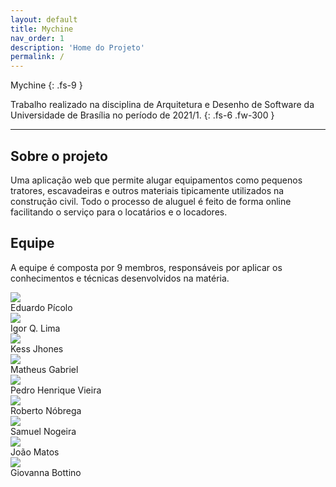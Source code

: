 ```yaml
---
layout: default
title: Mychine
nav_order: 1
description: 'Home do Projeto'
permalink: /
---
```


Mychine
{: .fs-9 }

Trabalho realizado na disciplina de Arquitetura e Desenho de Software da Universidade de Brasília no período de 2021/1.
{: .fs-6 .fw-300 }

---

## Sobre o projeto

Uma aplicação web que permite alugar equipamentos como pequenos tratores, escavadeiras e outros materiais tipicamente utilizados na construção civil. Todo o processo de aluguel é feito de forma online facilitando o serviço para o locatários e o locadores.

## Equipe

A equipe é composta por 9 membros, responsáveis por aplicar os conhecimentos e técnicas desenvolvidos na matéria.

<div class="member-list">
  <div class="member">
    <div class="avatar">
      <img class="img-circle" src="https://avatars.githubusercontent.com/u/49292747?s=460&v=4" />
    </div>
    <label>Eduardo Pícolo</label>
  </div>


  <div class="member">
    <div class="avatar">
      <img class="img-circle" src="https://avatars.githubusercontent.com/u/30667234?s=460&u=004a90f1b8d96bb09e8f4f3ad65bf43d22b9eab6&v=4" />
    </div>
    <label>Igor Q. Lima</label>
  </div>

  <div class="member">
    <div class="avatar">
      <img class="img-circle" src="https://avatars.githubusercontent.com/u/49600484?s=460&u=ad5d9200becfdaf0208f6ad33d49ecd728248367&v=4" />
    </div>
    <label>Kess Jhones</label>
  </div>

  <div class="member">
    <div class="avatar">
      <img class="img-circle" src="https://avatars.githubusercontent.com/u/36316726?s=460&u=293f50e2555813c6df20f6b10a2b848844c0c479&v=4g" />
    </div>
    <label>Matheus Gabriel</label>
  </div>

  <div class="member">
    <div class="avatar">
      <img class="img-circle" src="https://avatars.githubusercontent.com/u/58883144?s=460&u=69ecbaba771b228c9d4cb5a9dfdb4de47ca79867&v=4" />
    </div>
    <label>Pedro Henrique Vieira</label>
  </div>

  <div class="member">
    <div class="avatar">
      <img class="img-circle" src="https://avatars.githubusercontent.com/u/50925505?s=460&u=63e5e3825b29eff21ea85bdde68f8b16f5f4f861&v=4" />
    </div>
    <label>Roberto Nóbrega</label>
  </div>

  <div class="member">
    <div class="avatar">
      <img class="img-circle" src="https://avatars.githubusercontent.com/u/48574832?v=4" />
    </div>
    <label>Samuel Nogeira</label>
  </div>

  <div class="member">
    <div class="avatar">
      <img class="img-circle" src="https://avatars.githubusercontent.com/u/54087048?s=64&v=4" />
    </div>
    <label>João Matos</label>
  </div>

  <div class="member">
    <div class="avatar">
      <img class="img-circle" src="https://avatars.githubusercontent.com/u/31159235?v=4" />
    </div>
    <label>Giovanna Bottino</label>
  </div>
</div>
